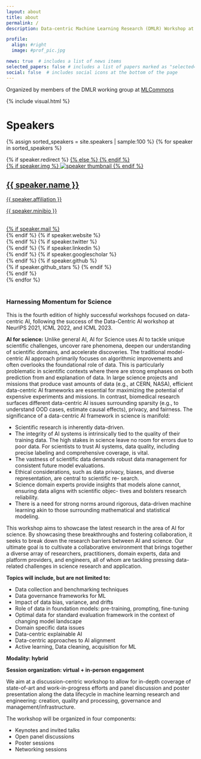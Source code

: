 ```yaml
---
layout: about
title: about
permalink: /
description: Data-centric Machine Learning Research (DMLR) Workshop at ICLR 2024 (May 11 in Vienna, Austria)

profile:
  align: #right
  image: #prof_pic.jpg

news: true  # includes a list of news items
selected_papers: false # includes a list of papers marked as "selected={true}"
social: false  # includes social icons at the bottom of the page
---
```

<!---
add
https://mlcommons.org/working-groups/research/dmlr/
-->

Organized by members of the DMLR working group at [MLCommons](https://mlcommons.org/working-groups/research/dmlr/)

{% include visual.html %}

# Speakers
<div class="projects grid">

  {% assign sorted_speakers = site.speakers | sample:100 %}
  {% for speaker in sorted_speakers %}
  <div class="grid-item">
    {% if speaker.redirect %}
    <a href="{{ speaker.redirect }}" target="_blank">
    {% else %}
    <a href="{{ speaker.url | relative_url }}">
    {% endif %}
      <div class="card hoverable">
        {% if speaker.img %}
        <img src="{{ speaker.img | relative_url }}" alt="speaker thumbnail">
        {% endif %}
        <div class="card-body">
          <h2 class="card-title">{{ speaker.name }}</h2>
          <p class="card-title">{{ speaker.affiliation }}</p>
          <p class="card-text">{{ speaker.minibio }}</p>
          <br/>
          <div class="row ml-1 mr-1 p-0">
            {% if speaker.mail %}
            <div class="col-sm-2">
              <div class="icon" data-toggle="tooltip" title="Email">
                <a href="mailto:{{ speaker.mail | encode_email }}"><i class="fas fa-envelope"></i></a>
              </div>
            </div>
            {% endif %}
            {% if speaker.website %}
            <div class="col-sm-2">
              <div class="icon" data-toggle="tooltip" title="Website">
                <a href="{{ speaker.website }}" target="_blank"><i class="fas fa-globe"></i></a>
              </div>
            </div>
            {% endif %}
            {% if speaker.twitter %}
            <div class="col-sm-2">
              <div class="icon" data-toggle="tooltip" title="Twitter">
                <a href="{{ speaker.twitter }}" target="_blank"><i class="fab fa-twitter"></i></a>
              </div>
            </div>
            {% endif %}
            {% if speaker.linkedin %}
            <div class="col-sm-2">
              <div class="icon" data-toggle="tooltip" title="LinkedIn">
                <a href="{{ speaker.linkedin }}" target="_blank" title="LinkedIn"><i class="fab fa-linkedin"></i></a>
              </div>
            </div>
            {% endif %}
            {% if speaker.googlescholar %}
            <div class="col-sm-2">
              <div class="icon" data-toggle="tooltip" title="Google Scholar">
                <a href="{{ speaker.googlescholar }}" target="_blank" title="Google Scholar"><i class="ai ai-google-scholar"></i></a>
              </div>
            </div>
            {% endif %}
            {% if speaker.github %}
            <div class="col-sm-2">
              <div class="icon" data-toggle="tooltip" title="Code Repository">
                <a href="{{ speaker.github }}" target="_blank"><i class="fab fa-github gh-icon"></i></a>
              </div>
              {% if speaker.github_stars %}
              <span class="stars" data-toggle="tooltip" title="GitHub Stars">
                <i class="fas fa-star"></i>
                <span id="{{ speaker.github_stars }}-stars"></span>
              </span>
              {% endif %}
            </div>
            {% endif %}
          </div>
        </div>
      </div>
    </a>
  </div>
{% endfor %}

</div>

<br>

### Harnessing Momentum for Science

This is the fourth edition of highly successful workshops focused on data-centric AI, following the success of the Data-Centric AI workshop at NeurIPS 2021, ICML 2022, and ICML 2023.

**AI for science:** Unlike general AI, AI for Science uses AI to tackle unique scientific challenges, uncover rare
phenomena, deepen our understanding of scientific domains, and accelerate discoveries. The traditional model-
centric AI approach primarily focuses on algorithmic improvements and often overlooks the foundational role of
data. This is particularly problematic in scientific contexts where there are strong emphases on both prediction
from and explanation of data. In large science projects and missions that produce vast amounts of data (e.g., at CERN, NASA), efficient data-centric AI frameworks are essential for maximizing the potential of expensive experiments and missions. In contrast, biomedical research surfaces different data-centric AI issues surrounding sparsity (e.g., to understand OOD cases, estimate causal effects), privacy, and fairness. The significance of a data-centric AI framework in science is manifold:
* Scientific research is inherently data-driven.
* The integrity of AI systems is intrinsically tied to the quality of their training data. The high stakes in science leave no room for errors due to poor data. For scientists to trust AI systems, data quality, including precise labeling and comprehensive coverage, is vital.
* The vastness of scientific data demands robust data management for consistent future model evaluations.
* Ethical considerations, such as data privacy, biases, and diverse representation, are central to scientific re-
search.
* Science domain experts provide insights that models alone cannot, ensuring data aligns with scientific objec-
tives and bolsters research reliability.
* There is a need for strong norms around rigorous, data-driven machine learning akin to those surrounding
mathematical and statistical modeling.

This workshop aims to showcase the latest research in the area of AI for science. By showcasing these breakthroughs and fostering collaboration, it seeks to break down the research barriers between AI and science. Our ultimate goal is to cultivate a collaborative environment that brings together a diverse array of researchers, practitioners, domain experts, data and platform providers, and engineers, all of whom are tackling pressing data-related challenges in science research and application.

**Topics will include, but are not limited to:**
* Data collection and benchmarking techniques
* Data governance frameworks for ML
* Impact of data bias, variance, and drifts
*	Role of data in foundation models: pre-training, prompting, fine-tuning
*	Optimal data for standard evaluation framework in the context of changing model landscape
*	Domain specific data issues
*	Data-centric explainable AI
* Data-centric approaches to AI alignment
* Active learning, Data cleaning, acquisition for ML

**Modality: hybrid**

**Session organization: virtual + in-person engagement**

We aim at a discussion-centric workshop to allow for in-depth coverage of state-of-art and work-in-progress
efforts and panel discussion and poster presentation along the data lifecycle in machine learning research and
engineering: creation, quality and processing, governance and management/infrastructure.

The workshop will be organized in four components:
* Keynotes and invited talks
* Open panel discussions
* Poster sessions
* Networking sessions

<!-- {% if page.news %}
  {% include news.html %}
{% endif %} -->

<!-- {% twitter https://twitter.com/icmlconf maxwidth=1000 limit=5 %} -->
